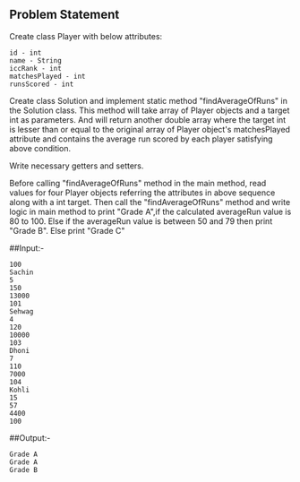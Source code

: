 ## Problem Statement

Create class Player with below attributes: 

    id - int 
    name - String 
    iccRank - int 
    matchesPlayed - int 
    runsScored - int

Create class Solution and implement static method "findAverageOfRuns" in the Solution class. This method will take array of Player objects and a target int as parameters. 
And will return another double array where the target int is lesser than or equal to the original array of Player object's matchesPlayed attribute and contains the average run scored by each player satisfying above condition.

Write necessary getters and setters.

Before calling "findAverageOfRuns" method in the main method, read values for four Player objects referring the attributes in above sequence along with a int target. 
Then call the "findAverageOfRuns" method and write logic in main method to print "Grade A",if the calculated averageRun value is 80 to 100. Else if the averageRun value is between 50 and 79 then print "Grade B". Else print "Grade C"

##Input:-

    100
    Sachin
    5
    150
    13000
    101
    Sehwag
    4
    120
    10000
    103
    Dhoni
    7
    110
    7000
    104
    Kohli
    15
    57
    4400
    100
    
##Output:-

    Grade A
    Grade A
    Grade B
